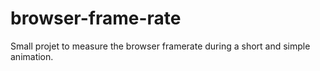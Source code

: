 # browser-frame-rate


Small projet to measure the browser framerate during a short and simple animation.
